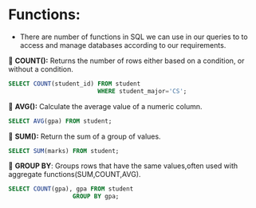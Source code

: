 # Functions:
- There are number of functions in SQL we can use in our queries to to access and manage databases according to our requirements.  

🔘 **COUNT():** Returns the number of rows either based on a condition, or without a condition.  
```SQL
SELECT COUNT(student_id) FROM student
                         WHERE student_major='CS';
```

🔘 **AVG():** Calculate the average value of a numeric column.  
```SQL
SELECT AVG(gpa) FROM student; 
```

🔘 **SUM():**  Return the sum of a group of values.  
```SQL
SELECT SUM(marks) FROM student;
```
🔘 **GROUP BY**: Groups rows that have the same values,often used with aggregate functions(SUM,COUNT,AVG).   
```SQL
SELECT COUNT(gpa), gpa FROM student
                  GROUP BY gpa;
```
